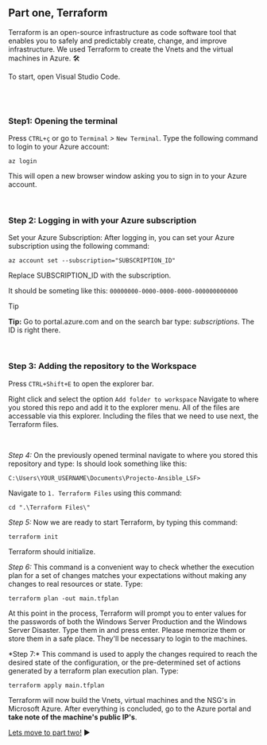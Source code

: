 ## Part one, Terraform

Terraform is an open-source infrastructure as code software tool that enables you to safely and predictably create, change, and improve infrastructure.
We used Terraform to create the Vnets and the virtual machines in Azure. :hammer_and_wrench:

To start, open Visual Studio Code.

<br/>
<br/>

### Step1: Opening the terminal
Press ```CTRL+ç``` or go to ```Terminal``` *>* ```New Terminal```. Type the following command to login to your Azure account:
```
az login
```
This will open a new browser window asking you to sign in to your Azure account.

<br/>

### Step 2: Logging in with your Azure subscription
Set your Azure Subscription: After logging in, you can set your Azure subscription using the following command:
```
az account set --subscription="SUBSCRIPTION_ID"
```
Replace SUBSCRIPTION_ID with the subscription.<p/> It should be someting like this: ```00000000-0000-0000-0000-000000000000```

> [!TIP]
>**Tip:** Go to portal.azure.com and on the search bar type: *subscriptions*. The ID is right there.

<br/>

### Step 3: Adding the repository to the Workspace
Press ```CTRL+Shift+E``` to open the explorer bar. </p>
Right click and select the option ```Add folder to workspace```
Navigate to where you stored this repo and add it to the explorer menu.
All of the files are accessable via this explorer. Including the files that we need to use next, the Terraform files.

<br/>

*Step 4:*
On the previously opened terminal navigate to where you stored this repository and type: Is should look something like this:
```
C:\Users\YOUR_USERNAME\Documents\Projecto-Ansible_LSF>
```
Navigate to ```1. Terraform Files``` using this command:
```
cd ".\Terraform Files\"
```

*Step 5:*
Now we are ready to start Terraform, by typing this command:
``` 
terraform init
```
Terraform should initialize.
<p>
<p>

*Step 6:*
This command is a convenient way to check whether the execution plan for a set of changes matches your expectations without making any changes to real resources or state. Type:
```
terraform plan -out main.tfplan
```
At this point in the process, Terraform will prompt you to enter values for the passwords of both the Windows Server Production and the Windows Server Disaster. Type them in and press enter. Please memorize them or store them in a safe place. They'll be necessary to login to the machines.
<p>
*Step 7:*
This command is used to apply the changes required to reach the desired state of the configuration, or the pre-determined set of actions generated by a terraform plan execution plan. Type:

```
terraform apply main.tfplan
```
Terraform will now build the Vnets, virtual machines and the NSG's in Microsoft Azure. After everything is concluded, go to the Azure portal and **take note of the machine's public IP's**.
<p>

[Lets move to part two!](Part2.md)  :arrow_forward: